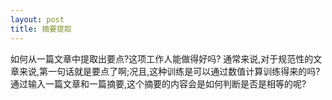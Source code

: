 ```yaml
---
layout: post
title: 摘要提取
---
```

如何从一篇文章中提取出要点?这项工作人能做得好吗?
通常来说,对于规范性的文章来说,第一句话就是要点了啊;况且,这种训练是可以通过数值计算训练得来的吗?通过输入一篇文章和一篇摘要,这个摘要的内容会是如何判断是否是相等的呢?
